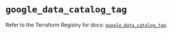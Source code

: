 # `google_data_catalog_tag`

Refer to the Terraform Registry for docs: [`google_data_catalog_tag`](https://registry.terraform.io/providers/hashicorp/google/6.47.0/docs/resources/data_catalog_tag).
